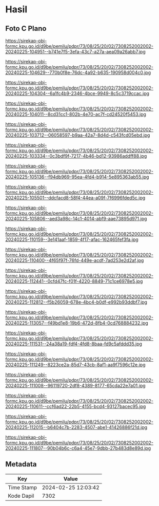 # Hasil

## Foto C Plano

https://sirekap-obj-formc.kpu.go.id/d9be/pemilu/pdpr/73/08/25/20/02/7308252002002-20240225-104951--b741e7f5-3efa-43c7-a27a-aea09a26abb7.jpg

https://sirekap-obj-formc.kpu.go.id/d9be/pemilu/pdpr/73/08/25/20/02/7308252002002-20240225-104629--770b0f8e-76dc-4a92-b635-190958d004c0.jpg

https://sirekap-obj-formc.kpu.go.id/d9be/pemilu/pdpr/73/08/25/20/02/7308252002002-20240225-104304--6a1fc4b9-2346-4bce-9949-8c5c3719ccac.jpg

https://sirekap-obj-formc.kpu.go.id/d9be/pemilu/pdpr/73/08/25/20/02/7308252002002-20240225-104011--8cd31cc1-802b-4e70-ac7f-cd24520f5453.jpg

https://sirekap-obj-formc.kpu.go.id/d9be/pemilu/pdpr/73/08/25/20/02/7308252002002-20240225-103712--06058597-b9aa-42a7-8d4d-c543fcd05ebd.jpg

https://sirekap-obj-formc.kpu.go.id/d9be/pemilu/pdpr/73/08/25/20/02/7308252002002-20240225-103334--0c3bdf9f-7217-4b46-bd12-93986addff88.jpg

https://sirekap-obj-formc.kpu.go.id/d9be/pemilu/pdpr/73/08/25/20/02/7308252002002-20240225-105136--f94db969-95ea-4fd4-b914-5e895363ab55.jpg

https://sirekap-obj-formc.kpu.go.id/d9be/pemilu/pdpr/73/08/25/20/02/7308252002002-20240225-105501--ddcfacd8-58f4-44ea-a09f-7f6996fded5c.jpg

https://sirekap-obj-formc.kpu.go.id/d9be/pemilu/pdpr/73/08/25/20/02/7308252002002-20240225-105806--aed3a98c-14c1-4014-abf9-aae73895d971.jpg

https://sirekap-obj-formc.kpu.go.id/d9be/pemilu/pdpr/73/08/25/20/02/7308252002002-20240225-110159--3e141aaf-1859-4f17-afac-162465fef3fa.jpg

https://sirekap-obj-formc.kpu.go.id/d9be/pemilu/pdpr/73/08/25/20/02/7308252002002-20240225-110400--4f65f97f-76fd-449e-acdf-7ad253e2d2af.jpg

https://sirekap-obj-formc.kpu.go.id/d9be/pemilu/pdpr/73/08/25/20/02/7308252002002-20240225-112441--0cfd47fc-f01f-4220-8849-71c1ce6978e5.jpg

https://sirekap-obj-formc.kpu.go.id/d9be/pemilu/pdpr/73/08/25/20/02/7308252002002-20240225-112812--f5b26059-678e-4bc4-b0df-e992b93ddbf7.jpg

https://sirekap-obj-formc.kpu.go.id/d9be/pemilu/pdpr/73/08/25/20/02/7308252002002-20240225-113057--f49bd1e8-19b6-472d-8fb4-0cd768884232.jpg

https://sirekap-obj-formc.kpu.go.id/d9be/pemilu/pdpr/73/08/25/20/02/7308252002002-20240225-111531--24a38a19-fdf4-4fd8-8baa-fd9c5afddd35.jpg

https://sirekap-obj-formc.kpu.go.id/d9be/pemilu/pdpr/73/08/25/20/02/7308252002002-20240225-111249--8223ce2a-85d7-43cb-8af1-aa9f7596c12e.jpg

https://sirekap-obj-formc.kpu.go.id/d9be/pemilu/pdpr/73/08/25/20/02/7308252002002-20240225-111008--96119720-2df8-4389-8177-65cda22e7a01.jpg

https://sirekap-obj-formc.kpu.go.id/d9be/pemilu/pdpr/73/08/25/20/02/7308252002002-20240225-110611--ccf6ad22-22b5-4155-bcd4-93127bacec95.jpg

https://sirekap-obj-formc.kpu.go.id/d9be/pemilu/pdpr/73/08/25/20/02/7308252002002-20240225-112015--b6404c7b-2283-4507-abe1-41426886f21d.jpg

https://sirekap-obj-formc.kpu.go.id/d9be/pemilu/pdpr/73/08/25/20/02/7308252002002-20240225-111807--90b04b6c-c6a4-45e7-9dbb-27b483d8e89d.jpg


## Metadata

| Key        | Value               |
| ---------- | ------------------- |
| Time Stamp | 2024-02-25 12:03:42 |
| Kode Dapil | 7302                |




